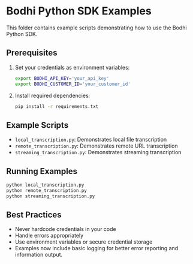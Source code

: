 # Bodhi Python SDK Examples

This folder contains example scripts demonstrating how to use the Bodhi Python SDK.

## Prerequisites

1. Set your credentials as environment variables:

   ```bash
   export BODHI_API_KEY='your_api_key'
   export BODHI_CUSTOMER_ID='your_customer_id'
   ```

2. Install required dependencies:
   ```bash
   pip install -r requirements.txt
   ```

## Example Scripts

- `local_transcription.py`: Demonstrates local file transcription
- `remote_transcription.py`: Demonstrates remote URL transcription
- `streaming_transcription.py`: Demonstrates streaming transcription

## Running Examples

```bash
python local_transcription.py
python remote_transcription.py
python streaming_transcription.py
```

## Best Practices

- Never hardcode credentials in your code
- Handle errors appropriately
- Use environment variables or secure credential storage
- Examples now include basic logging for better error reporting and information output.
